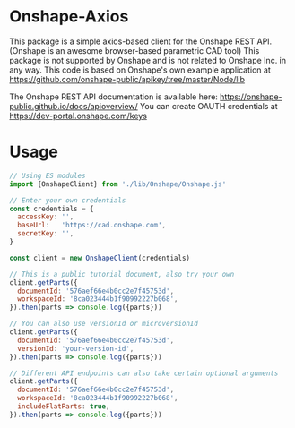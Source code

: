 # Onshape-Axios

This package is a simple axios-based client for the Onshape REST API. (Onshape is an awesome browser-based parametric CAD tool)
This package is not supported by Onshape and is not related to Onshape Inc. in any way.  This code is based on Onshape's own example application at https://github.com/onshape-public/apikey/tree/master/Node/lib

The Onshape REST API documentation is available here: https://onshape-public.github.io/docs/apioverview/
You can create OAUTH credentials at https://dev-portal.onshape.com/keys

# Usage
```js
// Using ES modules
import {OnshapeClient} from './lib/Onshape/Onshape.js'

// Enter your own credentials
const credentials = {
  accessKey: '',
  baseUrl:   'https://cad.onshape.com',
  secretKey: '',
}

const client = new OnshapeClient(credentials)

// This is a public tutorial document, also try your own
client.getParts({
  documentId: '576aef66e4b0cc2e7f45753d',
  workspaceId: '8ca023444b1f90992227b068',
}).then(parts => console.log({parts}))

// You can also use versionId or microversionId
client.getParts({
  documentId: '576aef66e4b0cc2e7f45753d',
  versionId: 'your-version-id',
}).then(parts => console.log({parts}))

// Different API endpoints can also take certain optional arguments
client.getParts({
  documentId: '576aef66e4b0cc2e7f45753d',
  workspaceId: '8ca023444b1f90992227b068',
  includeFlatParts: true,
}).then(parts => console.log({parts}))
```
